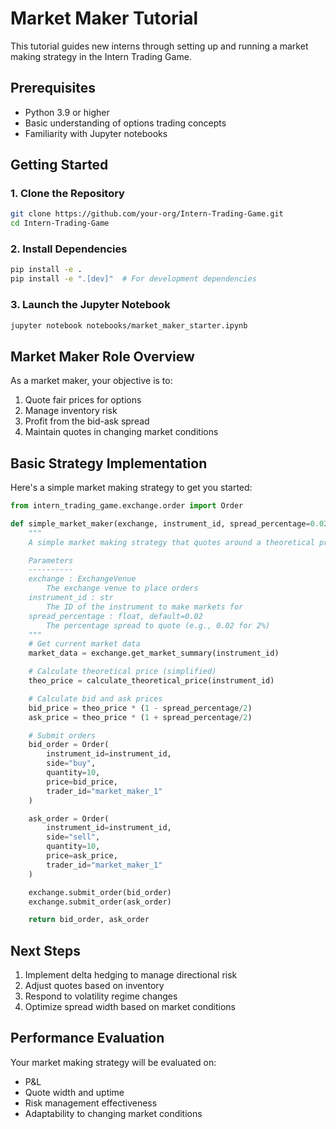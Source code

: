 # Market Maker Tutorial

This tutorial guides new interns through setting up and running a market making strategy in the Intern Trading Game.

## Prerequisites

- Python 3.9 or higher
- Basic understanding of options trading concepts
- Familiarity with Jupyter notebooks

## Getting Started

### 1. Clone the Repository

```bash
git clone https://github.com/your-org/Intern-Trading-Game.git
cd Intern-Trading-Game
```

### 2. Install Dependencies

```bash
pip install -e .
pip install -e ".[dev]"  # For development dependencies
```

### 3. Launch the Jupyter Notebook

```bash
jupyter notebook notebooks/market_maker_starter.ipynb
```

## Market Maker Role Overview

As a market maker, your objective is to:

1. Quote fair prices for options
2. Manage inventory risk
3. Profit from the bid-ask spread
4. Maintain quotes in changing market conditions

## Basic Strategy Implementation

Here's a simple market making strategy to get you started:

```python
from intern_trading_game.exchange.order import Order

def simple_market_maker(exchange, instrument_id, spread_percentage=0.02):
    """
    A simple market making strategy that quotes around a theoretical price.

    Parameters
    ----------
    exchange : ExchangeVenue
        The exchange venue to place orders
    instrument_id : str
        The ID of the instrument to make markets for
    spread_percentage : float, default=0.02
        The percentage spread to quote (e.g., 0.02 for 2%)
    """
    # Get current market data
    market_data = exchange.get_market_summary(instrument_id)

    # Calculate theoretical price (simplified)
    theo_price = calculate_theoretical_price(instrument_id)

    # Calculate bid and ask prices
    bid_price = theo_price * (1 - spread_percentage/2)
    ask_price = theo_price * (1 + spread_percentage/2)

    # Submit orders
    bid_order = Order(
        instrument_id=instrument_id,
        side="buy",
        quantity=10,
        price=bid_price,
        trader_id="market_maker_1"
    )

    ask_order = Order(
        instrument_id=instrument_id,
        side="sell",
        quantity=10,
        price=ask_price,
        trader_id="market_maker_1"
    )

    exchange.submit_order(bid_order)
    exchange.submit_order(ask_order)

    return bid_order, ask_order
```

## Next Steps

1. Implement delta hedging to manage directional risk
2. Adjust quotes based on inventory
3. Respond to volatility regime changes
4. Optimize spread width based on market conditions

## Performance Evaluation

Your market making strategy will be evaluated on:

- P&L
- Quote width and uptime
- Risk management effectiveness
- Adaptability to changing market conditions

